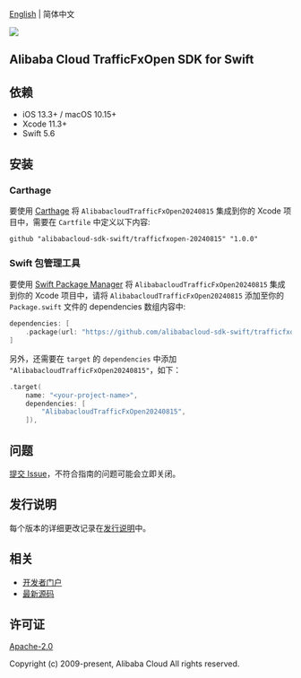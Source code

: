 [English](README.md) | 简体中文

![](https://aliyunsdk-pages.alicdn.com/icons/AlibabaCloud.svg)

## Alibaba Cloud TrafficFxOpen SDK for Swift

## 依赖

- iOS 13.3+ / macOS 10.15+
- Xcode 11.3+
- Swift 5.6

## 安装

### Carthage

要使用 [Carthage](https://github.com/Carthage/Carthage) 将 `AlibabacloudTrafficFxOpen20240815` 集成到你的 Xcode 项目中，需要在 `Cartfile` 中定义以下内容:

```ogdl
github "alibabacloud-sdk-swift/trafficfxopen-20240815" "1.0.0"
```

### Swift 包管理工具

要使用 [Swift Package Manager](https://swift.org/package-manager/) 将 `AlibabacloudTrafficFxOpen20240815` 集成到你的 Xcode 项目中，请将 `AlibabacloudTrafficFxOpen20240815` 添加至你的 `Package.swift` 文件的 dependencies 数组内容中:

```swift
dependencies: [
    .package(url: "https://github.com/alibabacloud-sdk-swift/trafficfxopen-20240815.git", from: "1.0.0")
]
```

另外，还需要在 `target` 的 `dependencies` 中添加 `"AlibabacloudTrafficFxOpen20240815"`，如下：

```swift
.target(
    name: "<your-project-name>",
    dependencies: [
        "AlibabacloudTrafficFxOpen20240815",
    ]),
```

## 问题

[提交 Issue](https://github.com/alibabacloud-sdk-swift/trafficfxopen-20240815/issues/new)，不符合指南的问题可能会立即关闭。

## 发行说明

每个版本的详细更改记录在[发行说明](./ChangeLog.txt)中。

## 相关

* [开发者门户](https://next.api.aliyun.com/home)
* [最新源码](https://github.com/alibabacloud-sdk-swift/trafficfxopen-20240815)

## 许可证

[Apache-2.0](http://www.apache.org/licenses/LICENSE-2.0)

Copyright (c) 2009-present, Alibaba Cloud All rights reserved.
